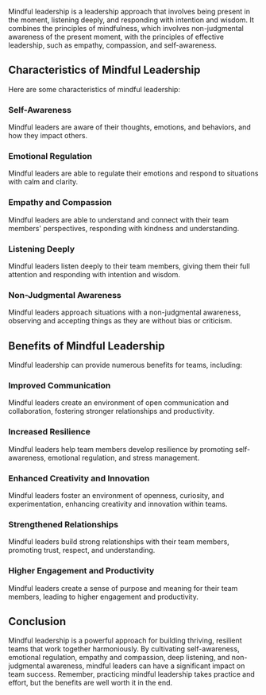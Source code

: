 
Mindful leadership is a leadership approach that involves being present in the moment, listening deeply, and responding with intention and wisdom. It combines the principles of mindfulness, which involves non-judgmental awareness of the present moment, with the principles of effective leadership, such as empathy, compassion, and self-awareness.

Characteristics of Mindful Leadership
-------------------------------------

Here are some characteristics of mindful leadership:

### Self-Awareness

Mindful leaders are aware of their thoughts, emotions, and behaviors, and how they impact others.

### Emotional Regulation

Mindful leaders are able to regulate their emotions and respond to situations with calm and clarity.

### Empathy and Compassion

Mindful leaders are able to understand and connect with their team members' perspectives, responding with kindness and understanding.

### Listening Deeply

Mindful leaders listen deeply to their team members, giving them their full attention and responding with intention and wisdom.

### Non-Judgmental Awareness

Mindful leaders approach situations with a non-judgmental awareness, observing and accepting things as they are without bias or criticism.

Benefits of Mindful Leadership
------------------------------

Mindful leadership can provide numerous benefits for teams, including:

### Improved Communication

Mindful leaders create an environment of open communication and collaboration, fostering stronger relationships and productivity.

### Increased Resilience

Mindful leaders help team members develop resilience by promoting self-awareness, emotional regulation, and stress management.

### Enhanced Creativity and Innovation

Mindful leaders foster an environment of openness, curiosity, and experimentation, enhancing creativity and innovation within teams.

### Strengthened Relationships

Mindful leaders build strong relationships with their team members, promoting trust, respect, and understanding.

### Higher Engagement and Productivity

Mindful leaders create a sense of purpose and meaning for their team members, leading to higher engagement and productivity.

Conclusion
----------

Mindful leadership is a powerful approach for building thriving, resilient teams that work together harmoniously. By cultivating self-awareness, emotional regulation, empathy and compassion, deep listening, and non-judgmental awareness, mindful leaders can have a significant impact on team success. Remember, practicing mindful leadership takes practice and effort, but the benefits are well worth it in the end.
